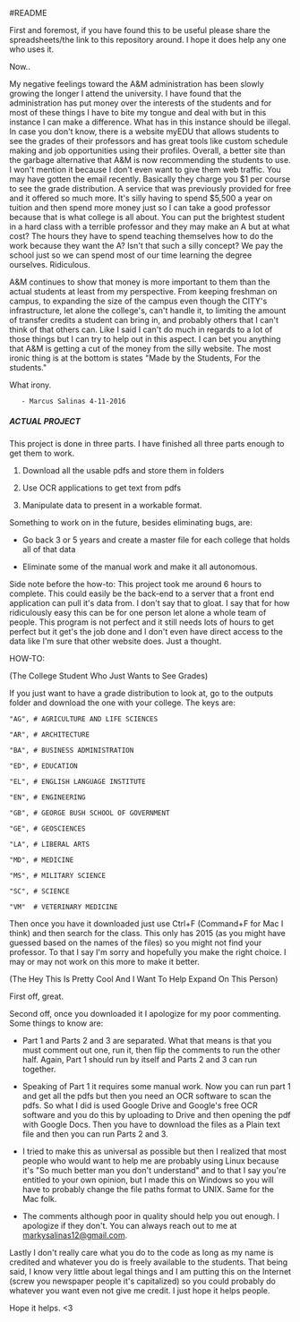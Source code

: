 #README

First and foremost, if you have found this to be useful please share the spreadsheets/the link to this repository around. I hope it does help any one who uses it. 

Now..

My negative feelings toward the A&M administration has been slowly growing the longer I attend the university. I have found that the administration has put money over the interests of the students and for most of these things I have to bite my tongue and deal with but in this instance I can make a difference. What has in this instance should be illegal. In case you don't know, there is a website myEDU that allows students to see the grades of their professors and has great tools like custom schedule making and job opportunities using their profiles. Overall, a better site than the garbage alternative that A&M is now recommending the students to use. I won't mention it because I don't even want to give them web traffic. You may have gotten the email recently. Basically they charge you $1 per course to see the grade distribution. A service that was previously provided for free and it offered so much more. It's silly having to spend $5,500 a year on tuition and then spend more money just so I can take a good professor because that is what college is all about. You can put the brightest student in a hard class with a terrible professor and they may make an A but at what cost? The hours they have to spend teaching themselves how to do the work because they want the A? Isn't that such a silly concept? We pay the school just so we can spend most of our time learning the degree ourselves. Ridiculous. 

A&M continues to show that money is more important to them than the actual students at least from my perspective. From keeping freshman on campus, to expanding the size of the campus even though the CITY's infrastructure, let alone the college's, can't handle it, to limiting the amount of transfer credits a student can bring in, and probably others that I can't think of that others can. Like I said I can't do much in regards to a lot of those things but I can try to help out in this aspect. I can bet you anything that A&M is getting a cut of the money from the silly website. The most ironic thing is at the bottom is states "Made by the Students, For the students."

What irony.

       - Marcus Salinas 4-11-2016
##### ACTUAL PROJECT #############################

This project is done in three parts. I have finished all three parts enough to get them to work. 

1) Download all the usable pdfs and store them in folders

2) Use OCR applications to get text from pdfs

3) Manipulate data to present in a workable format.

Something to work on in the future, besides eliminating bugs, are:

* Go back 3 or 5 years and create a master file for each college that holds all of that data

* Eliminate some of the manual work and make it all autonomous. 

Side note before the how-to: This project took me around 6 hours to complete. This could easily be the back-end to a server that a front end application can pull it's data from. I don't say that to gloat. I say that for how ridiculously easy this can be for one person let alone a whole team of people. This program is not perfect and it still needs lots of hours to get perfect but it get's the job done and I don't even have direct access to the data like I'm sure that other website does. Just a thought. 

HOW-TO:

(The College Student Who Just Wants to See Grades)

If you just want to have a grade distribution to look at, go to the outputs folder and download the one with your college. The keys are: 

    "AG", # AGRICULTURE AND LIFE SCIENCES

    "AR", # ARCHITECTURE

    "BA", # BUSINESS ADMINISTRATION

    "ED", # EDUCATION

    "EL", # ENGLISH LANGUAGE INSTITUTE

    "EN", # ENGINEERING

    "GB", # GEORGE BUSH SCHOOL OF GOVERNMENT

    "GE", # GEOSCIENCES

    "LA", # LIBERAL ARTS

    "MD", # MEDICINE

    "MS", # MILITARY SCIENCE

    "SC", # SCIENCE

    "VM"  # VETERINARY MEDICINE

Then once you have it downloaded just use Ctrl+F (Command+F for Mac I think) and then search for the class. This only has 2015 (as you might have guessed based on the names of the files) so you might not find your professor. To that I say I'm sorry and hopefully you make the right choice. I may or may not work on this more to make it better. 

(The Hey This Is Pretty Cool And I Want To Help Expand On This Person)

First off, great. 

Second off, once you downloaded it I apologize for my poor commenting. Some things to know are:

* Part 1 and Parts 2 and 3 are separated. What that means is that you must comment out one, run it, then flip the comments to run the other half. Again, Part 1 should run by itself and Parts 2 and 3 can run together. 

* Speaking of Part 1 it requires some manual work. Now you can run part 1 and get all the pdfs but then you need an OCR software to scan the pdfs. So what I did is used Google Drive and Google's free OCR software and you do this by uploading to Drive and then opening the pdf with Google Docs. Then you have to download the files as a Plain text file and then you can run Parts 2 and 3. 

* I tried to make this as universal as possible but then I realized that most people who would want to help me are probably using Linux because it's "So much better man you don't understand" and to that I say you're entitled to 
your own opinion, but I made this on Windows so you will have to probably change the file paths format to UNIX. Same for the Mac folk. 

* The comments although poor in quality should help you out enough. I apologize if they don't. You can always reach out to me at markysalinas12@gmail.com. 

Lastly I don't really care what you do to the code as long as my name is credited and whatever you do is freely available to the students. That being said, I know very little about legal things and I am putting this on the Internet (screw you newspaper people it's capitalized) so you could probably do whatever you want even not give me credit. I just hope it helps people. 

Hope it helps. <3